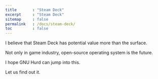 ```yaml
---
title       : "Steam Deck"
excerpt     : "Steam Deck"
sitemap     : false
permalink   : /docs/steam-deck/
toc         : false
---
```



I believe that Steam Deck has potential value more than the surface.  

Not only in game industry, open-source operating system is the future.  

I hope GNU Hurd can jump into this.  

Let us find out it.
